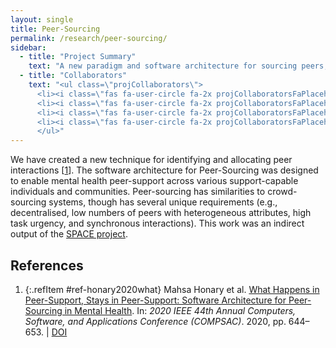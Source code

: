 ```yaml
---
layout: single
title: Peer-Sourcing
permalink: /research/peer-sourcing/
sidebar:
  - title: "Project Summary"
    text: "A new paradigm and software architecture for sourcing peers, with a privacy and distributed focus."
  - title: "Collaborators"
    text: "<ul class=\"projCollaborators\">
      <li><i class=\"fas fa-user-circle fa-2x projCollaboratorsFaPlaceholder\" aria-hidden=\"true\"></i>Mahsa Honary</li>
      <li><i class=\"fas fa-user-circle fa-2x projCollaboratorsFaPlaceholder\" aria-hidden=\"true\"></i>Jaejoon Lee</li>
      <li><i class=\"fas fa-user-circle fa-2x projCollaboratorsFaPlaceholder\" aria-hidden=\"true\"></i>Jiangtao Wang</li>
      <li><i class=\"fas fa-user-circle fa-2x projCollaboratorsFaPlaceholder\" aria-hidden=\"true\"></i>Sumi Helal</li>
      </ul>"
---
```


<!-- markdownlint-disable MD033 -->
<!-- markdownlint-disable MD051 -->

We have created a new technique for identifying and allocating peer interactions \[[1][honary2020what]\]. The software architecture for Peer-Sourcing was designed to enable mental health peer-support across various support-capable individuals and communities. Peer-sourcing has similarities to crowd-sourcing systems, though has several unique requirements (e.g., decentralised, low numbers of peers with heterogeneous attributes, high task urgency, and synchronous interactions). This work was an indirect output of the [SPACE project](#space-suicide-prevention-using-analytics-and-cybernetic-elements).

## References

<!-- Reference IDs, links, and link title|venue|year -->
[honary2020what]: #ref-honary2020what "What Happens in Peer-Support, Stays in Peer-Support: Software Architecture for Peer-Sourcing in Mental Health | COMPSAC | 2020"

<!-- Styled textual references -->
1. {:.refItem #ref-honary2020what} Mahsa Honary et al. [What Happens in Peer-Support, Stays in Peer-Support: Software Architecture for Peer-Sourcing in Mental Health](https://ieeexplore.ieee.org/document/9202615). In: _2020 IEEE 44th Annual Computers, Software, and Applications Conference (COMPSAC)_. 2020, pp. 644–653. \| [DOI](https://doi.org/10.1109/COMPSAC48688.2020.0-184)
